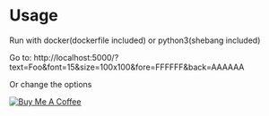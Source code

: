 # Usage

Run with docker(dockerfile included) or python3(shebang included)

Go to:
http://localhost:5000/?text=Foo&font=15&size=100x100&fore=FFFFFF&back=AAAAAA

Or change the options

[![Buy Me A Coffee](https://bmc-cdn.nyc3.digitaloceanspaces.com/BMC-button-images/custom_images/white_img.png)](https://www.buymeacoffee.com/TXJ4cEK)
